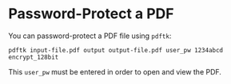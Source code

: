 # Password-Protect a PDF

You can password-protect a PDF file using `pdftk`:

```
pdftk input-file.pdf output output-file.pdf user_pw 1234abcd encrypt_128bit
```

This `user_pw` must be entered in order to open and view the PDF.
